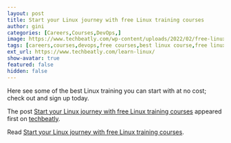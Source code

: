 ```yaml
---
layout: post
title: Start your Linux journey with free Linux training courses
author: gini
categories: [Careers,Courses,DevOps,]
image: https://www.techbeatly.com/wp-content/uploads/2022/02/free-linux-course-1024x576.png
tags: [careers,courses,devops,free courses,best linux course,free linux course,free linux training,how to learn linux,how to learn linuxm,introduction to linux,linux free course,linux training,red hat free course,redhat linux free course,]
ext_url: https://www.techbeatly.com/learn-linux/
show-avatar: true
featured: false
hidden: false
---
```


<p>Here see some of the best Linux training you can start with at no cost; check out and sign up today.</p>
<p>The post <a href="https://www.techbeatly.com/learn-linux/">Start your Linux journey with free Linux training courses</a> appeared first on <a href="https://www.techbeatly.com">techbeatly</a>.</p>

Read [Start your Linux journey with free Linux training courses](https://www.techbeatly.com/learn-linux/).